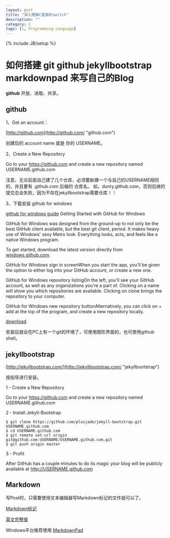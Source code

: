 ```yaml
---
layout: post
title: "深入理解C里面的switch"
description: ""
category: C
tags: [c, Programming Language]
---
```

{% include JB/setup %}


# 如何搭建 git github jekyllbootstrap markdownpad 来写自己的Blog #

**github** 开放、进取、共享。

## github ##
1、Get an account：

[http://github.com](http://github.com/ "github.com")

创建后的 account name 就是 你的 USERNAME。

2、Create a New Repository

Go to your https://github.com and create a new repository named USERNAME.github.com

注意，无论前面自己建了几个仓库，必须要新建一个与自己的USERNAME相同的，并且要有 .github.com 后缀的 仓库名。
如，dunty.github.com，否则后继的提交总会失败，因为不存在jekyllbootstrap需要仓库！！

3、下载安装 github for windows

[github for windows guide](https://help.github.com/articles/getting-started-with-github-for-windows "windows")
Getting Started with GitHub for Windows

GitHub for Windows was designed from the ground-up to not only be the best GitHub client available, but the best git client, period. It makes heavy use of Windows' sexy Metro look. Everything looks, acts, and feels like a native Windows program.

To get started, download the latest version directly from [windows.github.com](http://windwos.github.com/ "").

GitHub for Windows sign in screenWhen you start the app, you'll be given the option to either log into your GitHub account, or create a new one.

GitHub for Windows repository listingOn the left, you'll see your GitHub account, as well as any organizations you're a part of. Clicking on a name will show you which repositories are available. Clicking on clone brings the repository to your computer.

GitHub for Windows new repository buttonAlternatively, you can click on + add at the top of the program, and create a new repository locally.

[download](http://github-windows.s3.amazonaws.com/GitHubSetup.exe "")

安装后就会在PC上有一个git的环境了，可使用图形界面的，也可使用github shell。


## jekyllbootstrap ##
[http://jekyllbootstrap.com/](http://jekyllbootstrap.com/ "jekyllbootstrap")

按指导进行安装。

1 - Create a New Repository

Go to your https://github.com and create a new repository named USERNAME.github.com

2 - Install Jekyll-Bootstrap

    $ git clone https://github.com/plusjade/jekyll-bootstrap.git USERNAME.github.com
    $ cd USERNAME.github.com
    $ git remote set-url origin git@github.com:USERNAME/USERNAME.github.com.git
    $ git push origin master
    

3 - Profit

After GitHub has a couple minutes to do its magic your blog will be publicly available at http://USERNAME.github.com 

## Markdown ##
写Post时，只需要使用文本编辑器写Markdown标记的文件就可以了。

[Markdown标记](http://qingbo.net/picky/502-markdown-syntax.html "Markdown标记")

[英文完整版](http://daringfireball.net/projects/markdown/syntax "英文完整版")

Windows平台推荐使用 [MarkdownPad](http://markdownpad.com/)
